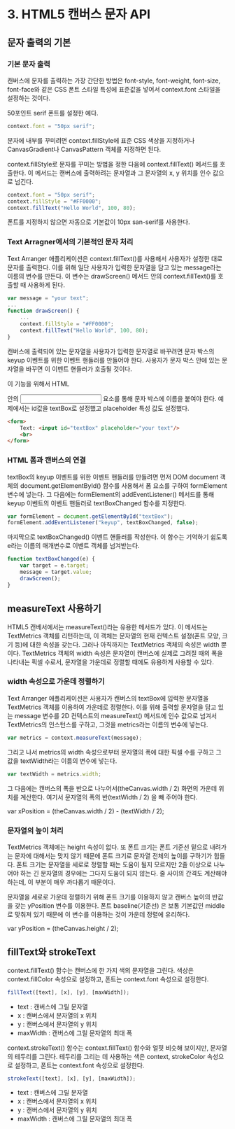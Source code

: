 # 3. HTML5 캔버스 문자 API

## 문자 출력의 기본

### 기본 문자 출력

캔버스에 문자를 출력하는 가장 간단한 방법은 font-style, font-weight, font-size, font-face와 같은 CSS 폰트 스타일 특성에 표준값을
넣어서 context.font 스타일을 설정하는 것이다.

50포인트 serif 폰트를 설정한 예다.

```javascript
context.font = "50px serif";
```

문자에 내부를 꾸미려면 context.fillStyle에 표준 CSS 색상을 지정하거나 CanvasGradient나 CanvasPattern 객체를 지정하면 된다. 

context.fillStyle로 문자를 꾸미는 방법을 정한 다음에 context.fillText() 메서드를 호출한다. 이 메서드는 캔버스에 출력하려는 문자열과
그 문자열의 x, y 위치를 인수 값으로 넘긴다.

```javascript
context.font = "50px serif";
context.fillStyle = "#FF0000";
context.fillText("Hello World", 100, 80);
```

폰트를 지정하지 않으면 자동으로 기본값이 10px san-serif를 사용한다.

### Text Arragner에서의 기본적인 문자 처리

Text Arranger 애플리케이션은 context.fillText()를 사용해서 사용자가 설정한 대로 문자를 출력한다. 이를 위해 일단 사용자가 입력한
문자열을 담고 있는 message라는 이름의 변수를 만든다. 이 변수는 drawScreen() 메서드 안의 context.fillText()를 호출할 때 사용하게 
된다. 

```javascript
var message = "your text";
...
function drawScreen() {
    ...
    context.fillStyle = "#FF0000";
    context.fillText("Hello World", 100, 80);
}
```

캔버스에 출력되어 있는 문자열을 사용자가 입력한 문자열로 바꾸려면 문자 박스의 keyup 이벤트를 위한 이벤트 핸들러를 만들어야 한다.
사용자가 문자 박스 안에 있는 문자열을 바꾸면 이 이벤트 핸들러가 호출될 것이다.

이 기능을 위해서 HTML <form> 안의 <input> 요소를 통해 문자 박스에 이름을 붙여야 한다. 예제에서는 id값을 textBox로 설정했고 
placeholder 특성 값도 설정했다.

``` html
<form>
    Text: <input id="textBox" placeholder="your text"/>
    <br>
</form>
```

### HTML 폼과 캔버스의 연결

textBox의 keyup 이벤트를 위한 이벤트 핸들러를 만들려면 먼저 DOM document 객체의 document.getElementById() 함수를 사용해서 
폼 요소를 구하여 formElement 변수에 넣는다. 그 다음에는 formElement의 addEventListener() 메서드를 통해 keyup 이벤트의 이벤트
핸들러로 textBoxChanged 함수를 지정한다. 

```javascript
var formElement = document.getElementById("textBox");
formElement.addEventListener("keyup", textBoxChanged, false);
```

마지막으로 textBoxChanged() 이벤트 핸들러를 작성한다. 이 함수는 기억하기 쉽도록 e라는 이름의 매개변수로 이벤트 객체를 넘겨받는다.

```javascript
function textBoxChanged(e) {
    var target = e.target;
    message = target.value;
    drawScreen();
}
```

## measureText 사용하기

HTML5 캔베서에서는 measureText()라는 유용한 메서드가 있다. 이 메서드는 TextMetrics 객체를 리턴하는데, 이 객체는 문자열의 현재
컨텍스트 설정(폰트 모양, 크기 등)에 대한 속성을 갖는다. 그러나 아직까지는 TextMetrics 객체의 속성은 width 뿐이다. TextMetrics 
객체의 width 속성은 문자열이 캔버스에 실제로 그려질 때의 폭을 나타내는 픽셀 수로서, 문자열을 가운데로 정렬할 때에도 유용하게 사용할
수 있다.

### width 속성으로 가운데 정렬하기 

Text Arranger 애플리케이션은 사용자가 캔버스의 textBox에 입력한 문자열을 TextMetrics 객체를 이용하여 가운데로 정렬한다. 이를 위해
출력할 문자열을 담고 있는 message 변수를 2D 컨텍스트의 measureText() 메서드에 인수 값으로 넘겨서 TextMetrics의 인스턴스를 구하고,
그것을 metrics라는 이름의 변수에 넣는다.

```javascript
var metrics = context.measureText(message);
```

그리고 나서 metrics의 width 속성으로부터 문자열의 폭에 대한 픽셀 수를 구하고 그 값을 textWidth라는 이름의 변수에 넣는다.

```javascript
var textWidth = metrics.width;
```

그 다음에는 캔버스의 폭을 반으로 나누어서(theCanvas.width / 2) 화면의 가운데 위치를 계산한다. 여기서 문자열의 폭의 반(textWidth / 2)
을 빼 주어야 한다.

var xPosition = (theCanvas.width / 2) - (textWidth / 2);

### 문자열의 높이 처리

TextMetrics 객체에는 height 속성이 없다. 또 폰트 크기는 폰트 기준선 밑으로 내려가는 문자에 대해서는 맞지 않기 때문에 폰트 크기로
문자열 전체의 높이를 구하기가 힘들다. 폰트 크기는 문자열을 세로로 정렬할 때는 도움이 될지 모르지만 2줄 이상으로 나누어야 하는 긴 
문자열의 경우에는 그다지 도움이 되지 않는다. 줄 사이의 간격도 계산해야 하는데, 이 부분이 매우 까다롭기 때문이다.

문자열을 세로로 가운데 정렬하기 위해 폰트 크기를 이용하지 않고 캔버스 높이의 반값을 갖는 yPosition 변수를 이용한다. 폰트 baseline(기준선)
은 보통 기본값인 middle로 맞춰져 있기 때문에 이 변수를 이용하는 것이 가운데 정렬에 유리하다.

var yPosition = (theCanvas.height / 2);

## fillText와 strokeText

context.fillText() 함수는 캔버스에 한 가지 색의 문자열을 그린다. 색상은 context.fillColor 속성으로 설정하고, 폰트는 context.font
속성으로 설정한다.

```javascript
fillText([text], [x], [y], [maxWidth]);
```

* text : 캔버스에 그릴 문자열
* x : 캔버스에서 문자열의 x 위치
* y : 캔버스에서 문자열의 y 위치
* maxWidth : 캔버스에 그릴 문자열의 최대 폭

context.strokeText() 함수는 context.fillText() 함수와 얼핏 비슷해 보이지만, 문자열의 테두리를 그린다. 테두리를 그리는 데 사용하는 색은
context, strokeColor 속성으로 설정하고, 폰트는 context.font 속성으로 설정한다. 

```javascript
strokeText([text], [x], [y], [maxWidth]);
```

* text : 캔버스에 그릴 문자열
* x : 캔버스에서 문자열의 x 위치
* y : 캔버스에서 문자열의 y 위치
* maxWidth : 캔버스에 그릴 문자열의 최대 폭



